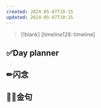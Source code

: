 ```yaml
---
created: 2024-05-07T10:15
updated: 2024-05-07T10:15
---
```

> [!blank] 
> [timeline128::timeline]
## ✅Day planner


## ✏闪念


## 🏳️‍🌈金句